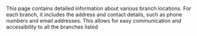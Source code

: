 This page contains detailed information about various branch locations. For each branch, it includes the address and contact details, such as phone numbers and email addresses. This allows for easy communication and accessibility to all the branches listed

